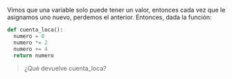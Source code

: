 
Vimos que una variable solo puede tener un valor, entonces cada vez que le asignamos uno nuevo, perdemos el anterior. Entonces, dada la función:

``` python
def cuenta_loca():
  numero = 8
  numero *= 2
  numero += 4
  return numero
```

> ¿Qué devuelve cuenta_loca?

